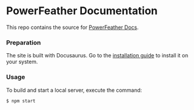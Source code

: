 # PowerFeather Documentation

This repo contains the source for [PowerFeather Docs](https://docs.powerfeather.dev/).

### Preparation

The site is built with Docusaurus. Go to the [installation guide](https://docusaurus.io/docs/installation)
to install it on your system.

### Usage

To build and start a local server, execute the command:

```
$ npm start
```
